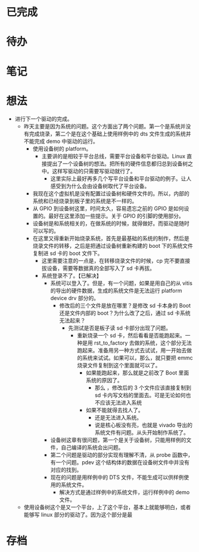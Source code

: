 # 已完成

# 待办

# 笔记

# 想法
- 进行下一个驱动的完成。
	- 昨天主要是因为系统的问题。这个方面出了两个问题。第一个是系统并没有完成烧录，第二个是在这个基础上使用样例中的 dts 文件生成的系统并不能完成 demo 中驱动的运行。
		- 使用设备树的 platform。
			- 主要讲的是相较于平台总线，需要平台设备和平台驱动。Linux 直接提出了一个设备树的想法。把所有的硬件信息都归总到设备树之中。这样写驱动的只需要写驱动就行了。
				- 这里实际上最好再多几个写平台设备和平台驱动的例子。让人感受到为什么会由设备树取代了平台设备。
		- 我现在这个虚拟机是没有配置过设备树和硬件文件的。所以，内部的系统和已经烧录到板子里的系统是不一样的。
		- 从 GPIO 到设备树这里，时间太久，容易遗忘之前的 GPIO 是如何设置的。最好在这里添加一些提示。关于 GPIO 的引脚的使用部分。
		- 设备树是和系统相关的，在做系统的时候，就得做好。而驱动是随时可以写的。
		- 在这里又得重新开始烧录系统，首先是最基础的系统的制作，然后是烧录文件的转移，之后是把通过设备树重新构建的 boot 下的系统文件复制进 sd 卡的 boot 文件下。
			- 这里需要注意的一点是，在转移烧录文件的时候，cp 完不要直接拔设备，需要等数据真的全部写入了 sd 卡再拔。
			- 系统登录不了。【已解决】
				- 系统可以登入了。但是，有一个问题，如果是用自己的从 vitis 的导出的硬件数据，生成的系统文件是无法运行 platform device drv 部分的。
					- 修改后的三个文件是放在哪里？是修改 sd 卡本身的 Boot 还是文件内部的 boot？为什么改了之后，通过 sd 卡系统无法起来？
						- 先测试是否是板子读 sd 卡部分出现了问题。
							- 重新烧录一个 sd 卡，然后看看是否能跑起来。一种是用 rst_to_factory 去做的系统，这个部分无法跑起来。准备用另一种方式去试试，用一开始去做的系统来试试。如果可以，那么，就只要把 emmc 烧录文件复制到这个里面就可以了。
								- 如果能跑起来，那么就是之前改了 Boot 里面系统的原因了。
									- 那么 ，修改后的 3 个文件应该直接复制到 sd 卡内写文档的里面去。可是无论如何也不应该无法进入系统
								- 如果不能就得去找人了。
									- 还是无法进入系统。
									- 说是核心板没有亮，也就是 vivado 导出的系统文件有问题。从头开始制作系统了。 
				- 设备树这章有很问题，第一个是关于设备树，只能用样例的文件，自己编译的系统会出问题。
				- 第二个问题是驱动的部分实现有理解不清，从 probe 函数中，有一个问题。pdev 这个结构体的数据在设备树文件中并没有对应的找到。
				- 现在的问题是用样例中的 DTS 文件，不能生成可以供样例使用的系统文件。
					- 解决方式是通过样例中的系统文件，运行样例中的 demo 文件。
	- 使用设备树这个是又一个平台，上了这个平台，基本上就能够明白，或者能够写 linux 部分的驱动了。因为这个部分是最
# 存档